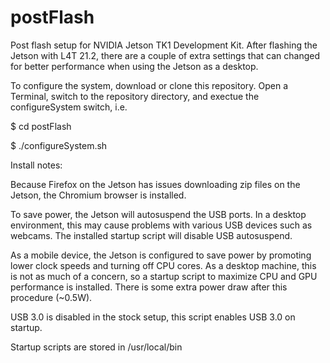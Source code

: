 # postFlash
Post flash setup for NVIDIA Jetson TK1 Development Kit. After flashing the Jetson with L4T 21.2, there are a couple of extra settings that can changed for better performance when using the Jetson as a desktop. 

To configure the system, download or clone this repository. Open a Terminal, switch to the repository directory, and exectue the configureSystem switch, i.e.

$ cd postFlash

$ ./configureSystem.sh

Install notes:

Because Firefox on the Jetson has issues downloading zip files on the Jetson, the Chromium browser is installed. 

To save power, the Jetson will autosuspend the USB ports. In a desktop environment, this may cause problems with various USB devices such as webcams. The installed startup script will disable USB autosuspend.

As a mobile device, the Jetson is configured to save power by promoting lower clock speeds and turning off CPU cores. As a desktop machine, this is not as much of a concern, so a startup script to maximize CPU and GPU performance is installed. There is some extra power draw after this procedure (~0.5W).

USB 3.0 is disabled in the stock setup, this script enables USB 3.0 on startup.

Startup scripts are stored in /usr/local/bin
